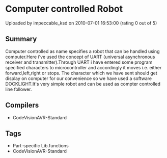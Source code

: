 # Computer controlled Robot

Uploaded by impeccable_ksd on 2010-07-01 16:53:00 (rating 0 out of 5)

## Summary

 Computer controlled as name specifies a robot that can be handled using computer.Here i've used the concept of UART (universal asynchronous receiver and transmitter).Through UART i have entered some program specified characters to microcontroller and accordingly it moves i.e. either forward,left,right or stops. The character which we have sent should get display on computer for our convenience so we have used a software DOCKLIGHT.It's very simple robot and can be used as compter controlled line follower.

## Compilers

- CodeVisionAVR-Standard

## Tags

- Part-specific Lib.functions
- CodeVisionAVR-Standard
